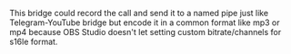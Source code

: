 This bridge could record the call and send it to a named pipe just like Telegram-YouTube bridge but encode it in a common format like mp3 or mp4 because OBS Studio doesn't let setting custom bitrate/channels for s16le format.
